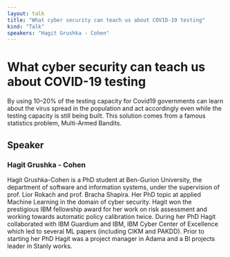 ```yaml
---
layout: talk
title: "What cyber security can teach us about COVID-19 testing"
kind: "Talk"
speakers: "Hagit Grushka - Cohen"
---
```


# What cyber security can teach us about COVID-19 testing

By using 10–20% of the testing capacity for Covid19 governments can learn about the virus spread in the population and act accordingly even while the testing capacity is still being built. This solution comes from a famous statistics problem, Multi-Armed Bandits.

## Speaker

### Hagit Grushka - Cohen

Hagit Grushka-Cohen is a PhD student at Ben-Gurion University, the department of software and information systems, under the supervision of prof. Lior Rokach and prof. Bracha Shapira. Her PhD topic at applied Machine Learning in the domain of cyber security.
Hagit won the prestigious IBM fellowship award for her work on risk assessment and working towards automatic policy calibration twice. During her PhD Hagit collaborated with IBM Guardium and IBM, IBM Cyber Center of Excellence which led to several ML papers (including CIKM and PAKDD). Prior to starting her PhD Hagit was a project manager in Adama and a BI projects leader in Stanly works.
